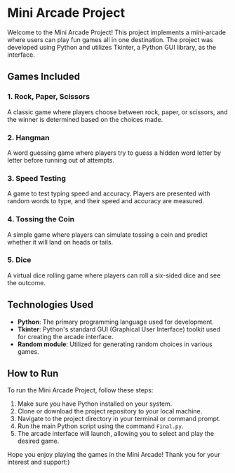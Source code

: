 # Mini Arcade Project

Welcome to the Mini Arcade Project! This project implements a mini-arcade where users can play fun games all in one destination. The project was developed using Python and utilizes Tkinter, a Python GUI library, as the interface.

## Games Included

### 1. Rock, Paper, Scissors

A classic game where players choose between rock, paper, or scissors, and the winner is determined based on the choices made.

### 2. Hangman

A word guessing game where players try to guess a hidden word letter by letter before running out of attempts.

### 3. Speed Testing

A game to test typing speed and accuracy. Players are presented with random words to type, and their speed and accuracy are measured.

### 4. Tossing the Coin

A simple game where players can simulate tossing a coin and predict whether it will land on heads or tails.

### 5. Dice

A virtual dice rolling game where players can roll a six-sided dice and see the outcome.

## Technologies Used

- **Python**: The primary programming language used for development.
- **Tkinter**: Python's standard GUI (Graphical User Interface) toolkit used for creating the arcade interface.
- **Random module**: Utilized for generating random choices in various games.

## How to Run

To run the Mini Arcade Project, follow these steps:

1. Make sure you have Python installed on your system.
2. Clone or download the project repository to your local machine.
3. Navigate to the project directory in your terminal or command prompt.
4. Run the main Python script using the command `Final.py`.
5. The arcade interface will launch, allowing you to select and play the desired game.

Hope you enjoy playing the games in the Mini Arcade! Thank you for your interest and support:)

